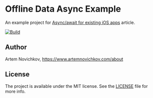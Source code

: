 
# Offline Data Async Example

An example project for [Async/await for existing iOS apps](https://www.artemnovichkov.com/blog/async-await-offline) article.

[![Build](https://github.com/artemnovichkov/OfflineDataAsyncExample/actions/workflows/build.yml/badge.svg)](https://github.com/artemnovichkov/OfflineDataAsyncExample/actions/workflows/build.yml)

## Author

Artem Novichkov, https://www.artemnovichkov.com/about

## License

The project is available under the MIT license. See the [LICENSE](./LICENSE) file for more info.
